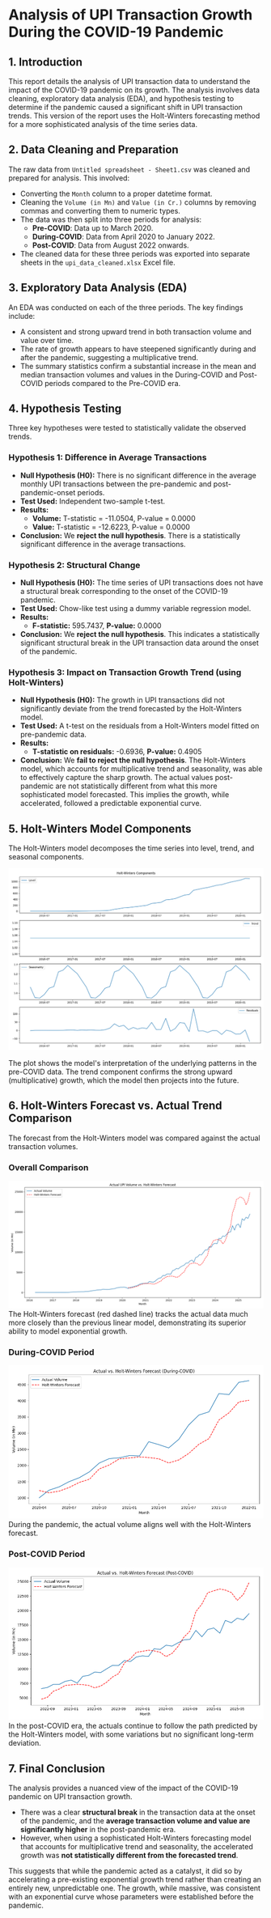 # Analysis of UPI Transaction Growth During the COVID-19 Pandemic

## 1. Introduction

This report details the analysis of UPI transaction data to understand the impact of the COVID-19 pandemic on its growth. The analysis involves data cleaning, exploratory data analysis (EDA), and hypothesis testing to determine if the pandemic caused a significant shift in UPI transaction trends. This version of the report uses the Holt-Winters forecasting method for a more sophisticated analysis of the time series data.

## 2. Data Cleaning and Preparation

The raw data from `Untitled spreadsheet - Sheet1.csv` was cleaned and prepared for analysis. This involved:
- Converting the `Month` column to a proper datetime format.
- Cleaning the `Volume (in Mn)` and `Value (in Cr.)` columns by removing commas and converting them to numeric types.
- The data was then split into three periods for analysis:
    - **Pre-COVID**: Data up to March 2020.
    - **During-COVID**: Data from April 2020 to January 2022.
    - **Post-COVID**: Data from August 2022 onwards.
- The cleaned data for these three periods was exported into separate sheets in the `upi_data_cleaned.xlsx` Excel file.

## 3. Exploratory Data Analysis (EDA)

An EDA was conducted on each of the three periods. The key findings include:
- A consistent and strong upward trend in both transaction volume and value over time.
- The rate of growth appears to have steepened significantly during and after the pandemic, suggesting a multiplicative trend.
- The summary statistics confirm a substantial increase in the mean and median transaction volumes and values in the During-COVID and Post-COVID periods compared to the Pre-COVID era.

## 4. Hypothesis Testing

Three key hypotheses were tested to statistically validate the observed trends.

### Hypothesis 1: Difference in Average Transactions

- **Null Hypothesis (H0):** There is no significant difference in the average monthly UPI transactions between the pre-pandemic and post-pandemic-onset periods.
- **Test Used:** Independent two-sample t-test.
- **Results:**
    - **Volume:** T-statistic = -11.0504, P-value = 0.0000
    - **Value:** T-statistic = -12.6223, P-value = 0.0000
- **Conclusion:** We **reject the null hypothesis**. There is a statistically significant difference in the average transactions.

### Hypothesis 2: Structural Change

- **Null Hypothesis (H0):** The time series of UPI transactions does not have a structural break corresponding to the onset of the COVID-19 pandemic.
- **Test Used:** Chow-like test using a dummy variable regression model.
- **Results:**
    - **F-statistic:** 595.7437, **P-value:** 0.0000
- **Conclusion:** We **reject the null hypothesis**. This indicates a statistically significant structural break in the UPI transaction data around the onset of the pandemic.

### Hypothesis 3: Impact on Transaction Growth Trend (using Holt-Winters)

- **Null Hypothesis (H0):** The growth in UPI transactions did not significantly deviate from the trend forecasted by the Holt-Winters model.
- **Test Used:** A t-test on the residuals from a Holt-Winters model fitted on pre-pandemic data.
- **Results:**
    - **T-statistic on residuals:** -0.6936, **P-value:** 0.4905
- **Conclusion:** We **fail to reject the null hypothesis**. The Holt-Winters model, which accounts for multiplicative trend and seasonality, was able to effectively capture the sharp growth. The actual values post-pandemic are not statistically different from what this more sophisticated model forecasted. This implies the growth, while accelerated, followed a predictable exponential curve.

## 5. Holt-Winters Model Components

The Holt-Winters model decomposes the time series into level, trend, and seasonal components.

![Holt-Winters Components](visualizations/hw_components.png)

The plot shows the model's interpretation of the underlying patterns in the pre-COVID data. The trend component confirms the strong upward (multiplicative) growth, which the model then projects into the future.

## 6. Holt-Winters Forecast vs. Actual Trend Comparison

The forecast from the Holt-Winters model was compared against the actual transaction volumes.

### Overall Comparison
![Overall Forecast vs. Actual](visualizations/hw_forecast_vs_actual.png)
The Holt-Winters forecast (red dashed line) tracks the actual data much more closely than the previous linear model, demonstrating its superior ability to model exponential growth.

### During-COVID Period
![During-COVID Forecast Comparison](visualizations/hw_forecast_vs_actual_during_covid.png)
During the pandemic, the actual volume aligns well with the Holt-Winters forecast.

### Post-COVID Period
![Post-COVID Forecast Comparison](visualizations/hw_forecast_vs_actual_post_covid.png)
In the post-COVID era, the actuals continue to follow the path predicted by the Holt-Winters model, with some variations but no significant long-term deviation.

## 7. Final Conclusion

The analysis provides a nuanced view of the impact of the COVID-19 pandemic on UPI transaction growth.
- There was a clear **structural break** in the transaction data at the onset of the pandemic, and the **average transaction volume and value are significantly higher** in the post-pandemic era.
- However, when using a sophisticated Holt-Winters forecasting model that accounts for multiplicative trend and seasonality, the accelerated growth was **not statistically different from the forecasted trend**.

This suggests that while the pandemic acted as a catalyst, it did so by accelerating a pre-existing exponential growth trend rather than creating an entirely new, unpredictable one. The growth, while massive, was consistent with an exponential curve whose parameters were established before the pandemic.

